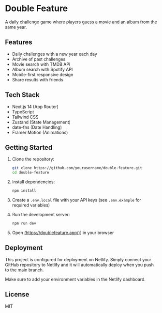 # Double Feature

A daily challenge game where players guess a movie and an album from the same year.

## Features

- Daily challenges with a new year each day
- Archive of past challenges
- Movie search with TMDB API
- Album search with Spotify API
- Mobile-first responsive design
- Share results with friends

## Tech Stack

- Next.js 14 (App Router)
- TypeScript
- Tailwind CSS
- Zustand (State Management)
- date-fns (Date Handling)
- Framer Motion (Animations)

## Getting Started

1. Clone the repository:
   ```bash
   git clone https://github.com/yourusername/double-feature.git
   cd double-feature
   ```

2. Install dependencies:
   ```bash
   npm install
   ```

3. Create a `.env.local` file with your API keys (see `.env.example` for required variables)

4. Run the development server:
   ```bash
   npm run dev
   ```

5. Open [(https://doublefeature.app/)](https://doublefeature.app/)] in your browser

## Deployment

This project is configured for deployment on Netlify. Simply connect your GitHub repository to Netlify and it will automatically deploy when you push to the main branch.

Make sure to add your environment variables in the Netlify dashboard.

## License

MIT 
